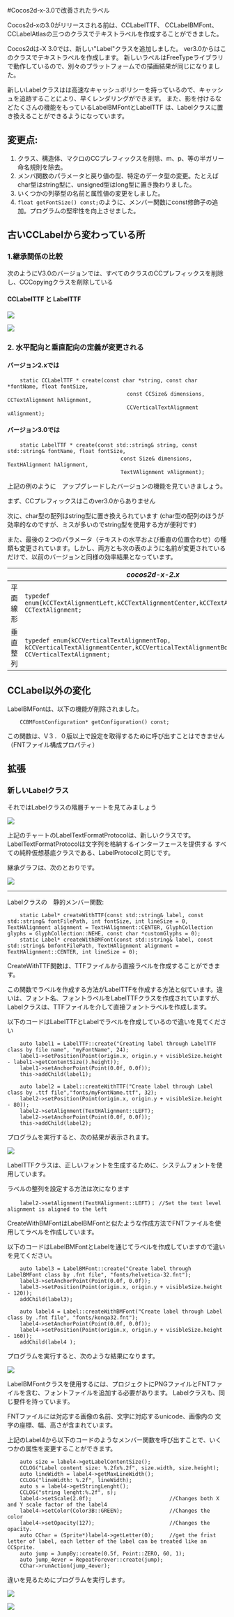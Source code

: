 #Cocos2d-x-3.0で改善されたラベル

Cocos2d-xの3.0がリリースされる前は、CCLabelTTF、 CCLabelBMFont、 CCLabelAtlasの三つのクラスでテキストラベルを作成することができました。

Cocos2dは-X 3.0では、新しい"Label"クラスを追加しました。
ver3.0からはこのクラスでテキストラベルを作成します。
新しいラベルはFreeTypeライブラリで動作しているので、別々のプラットフォームでの描画結果が同じになりました。

新しいLabelクラスはは高速なキャッシュポリシーを持っているので、キャッシュを追跡することにより、早くレンダリングができます。
また、影を付けるなどたくさんの機能をもっているLabelBMFontとLabelTTF
は、Labelクラスに置き換えることができるようになっています。

## 変更点:

1. クラス、構造体、マクロのCCプレフィックスを削除、m、p、等の半ガリー命名規則を除去。
2. メンバ関数のパラメータと戻り値の型、特定のデータ型の変更。たとえばchar型はstring型に、unsigned型はlong型に置き換わりました。
3. いくつかの列挙型の名前と属性値の変更をしました。
4. `float getFontSize() const;`のように、メンバー関数にconst修飾子の追加。プログラムの堅牢性を向上させました。 

##  古いCCLabelから変わっている所

### 1.継承関係の比較
次のようにV3.0のバージョンでは、すべてのクラスのCCプレフィックスを削除し、CCCopyingクラスを削除している

#### CCLabelTTF と LabelTTF 

![](./res/classcocos2d_1_1_c_c_label_t_t_f.png)

![](./res/classcocos2d_1_1_label_t_t_f.png)


### 2. 水平配向と垂直配向の定義が変更される

#### バージョン2.xでは

```
	static CCLabelTTF * create(const char *string, const char *fontName, float fontSize,
	　　                               const CCSize& dimensions, CCTextAlignment hAlignment, 
	　　                               CCVerticalTextAlignment vAlignment);
```

#### バージョン3.0では
```
	static LabelTTF * create(const std::string& string, const std::string& fontName, float fontSize,
	　　                             const Size& dimensions, TextHAlignment hAlignment,
	　　                             TextVAlignment vAlignment);
```
上記の例のように　アップグレードしたバージョンの機能を見ていきましょう。

まず、CCプレフィックスはこのver3.0からありません

次に、char型の配列はstring型に置き換えられています
(char型の配列のほうが効率的なのですが、ミスが多いのでstring型を使用する方が便利です)

また、最後の２つのパラメータ（テキストの水平および垂直の位置合わせ）の種類も変更されています。しかし、両方とも次の表のように名前が変更されているだけで、以前のバージョンと同様の効率結果となっています。


| |*cocos2d-x-2.x*|*cocos2d-x-3.0*|
|---------------|---------------|---------------|
|平面線形|`typedef enum{kCCTextAlignmentLeft,kCCTextAlignmentCenter,kCCTextAlignmentRight,} CCTextAlignment;`|`enum class TextHAlignment{LEFT,CENTER,RIGHT};`|
|垂直整列|`typedef enum{kCCVerticalTextAlignmentTop, kCCVerticalTextAlignmentCenter,kCCVerticalTextAlignmentBottom,} CCVerticalTextAlignment;`|`enum class TextVAlignment{TOP,CENTER,BOTTOM};`|




## CCLabel以外の変化

LabelBMFontは、以下の機能が削除されました。

``` 
	CCBMFontConfiguration* getConfiguration() const;
```

この関数は、V３．０版以上で設定を取得するために呼び出すことはできません
（FNTファイル構成プロパティ）

## 拡張
### 新しいLabelクラス


それではLabelクラスの階層チャートを見てみましょう


![](./res/classcocos2d_1_1_label.png)


上記のチャートのLabelTextFormatProtocolは、新しいクラスです。
LabelTextFormatProtocolは文字列を格納するインターフェースを提供する
すべての純粋仮想基底クラスである、LabelProtocolと同じです。

継承グラフは、次のとおりです。

![](./res/classcocos2d_1_1_label_text_format_protocol.png)


-----------------------------


Labelクラスの　静的メンバー関数:
```
	static Label* createWithTTF(const std::string& label, const std::string& fontFilePath, int fontSize, int lineSize = 0, TextHAlignment alignment = TextHAlignment::CENTER, GlyphCollection glyphs = GlyphCollection::NEHE, const char *customGlyphs = 0);    
	static Label* createWithBMFont(const std::string& label, const std::string& bmfontFilePath, TextHAlignment alignment = TextHAlignment::CENTER, int lineSize = 0);
```

 
CreateWithTTF関数は、TTFファイルから直接ラベルを作成することができます。

この関数でラベルを作成する方法がLabelTTFを作成する方法と似ています。違いは、フォント名、フォントラベルをLabelTTFクラスを作成されていますが、Labelクラスは、TTFファイルを介して直接フォントラベルを作成します。

以下のコードはLabelTTFとLabelでラベルを作成しているので違いを見てください
```
	auto label1 = LabelTTF::create("Creating label through LabelTTF class by file name", "myFontName", 24);
	label1->setPosition(Point(origin.x, origin.y + visibleSize.height - label1->getContentSize().height));
	label1->setAnchorPoint(Point(0.0f, 0.0f));
    this->addChild(label1);

	auto label2 = Label::createWithTTF("Create label through Label class by .ttf file","fonts/myFontName.ttf", 32);
	label2->setPosition(Point(origin.x, origin.y + visibleSize.height - 80));
	label2->setAlignment(TextHAlignment::LEFT);
	label2->setAnchorPoint(Point(0.0f, 0.0f));
	this->addChild(label2);
```
プログラムを実行すると、次の結果が表示されます。

![](./res/ttf.png)


LabelTTFクラスは、正しいフォントを生成するために、システムフォントを使用しています。

ラベルの整列を設定する方法は次になります
```
	label2->setAlignment(TextHAlignment::LEFT)；	//Set the text level alignment is aligned to the left
```

CreateWithBMFontはLabelBMFontと似たような作成方法でFNTファイルを使用してラベルを作成しています。

以下のコードはLabelBMFontとLabelを通じてラベルを作成していますので違いを見てください。

```
	auto label3 = LabelBMFont::create("Create label through LabelBMFont class by .fnt file", "fonts/helvetica-32.fnt");
	label3->setAnchorPoint(Point(0.0f, 0.0f));
	label3->setPosition(Point(origin.x, origin.y + visibleSize.height - 120));
	addChild(label3);

	auto label4 = Label::createWithBMFont("Create label through Label class by .fnt file", "fonts/konqa32.fnt");
	label4->setAnchorPoint(Point(0.0f, 0.0f));
	label4->setPosition(Point(origin.x, origin.y + visibleSize.height - 160));
	addChild(label4 );
```

プログラムを実行すると、次のような結果になります。

![](./res/bmfont1.png)

LabelBMFontクラスを使用するには、プロジェクトにPNGファイルとFNTファイルを含む、フォントファイルを追加する必要があります。 Labelクラスも、同じ要件を持っています。

FNTファイルには対応する画像の名前、文字に対応するunicode、画像内の
文字の座標、幅、高さが含まれています。

上記のLabel4から以下のコードのようなメンバー関数を呼び出すことで、いくつかの属性を変更することができます。

```
	auto size = label4->getLabelContentSize();
	CCLOG("Label content size: %.2fx%.2f", size.width, size.height);
	auto lineWidth = label4->getMaxLineWidth();
	CCLOG("lineWidth: %.2f", lineWidth);
	auto s = label4->getStringLenght();
	CCLOG("string lenght:%.2f", s);
	label4->setScale(2.0f);							//Changes both X and Y scale factor of the label4
	label4->setColor(Color3B::GREEN);				//Changes the color
	label4->setOpacity(127);						//Changes the opacity. 
	auto CChar = (Sprite*)label4->getLetter(0);		//get the frist letter of label, each letter of the label can be treated like an CCSprite.
	auto jump = JumpBy::create(0.5f, Point::ZERO, 60, 1);
	auto jump_4ever = RepeatForever::create(jump);
	CChar->runAction(jump_4ever);
```

違いを見るためにプログラムを実行します。


![](./res/bmfont2.png)

![](./res/bmfont3.png)



